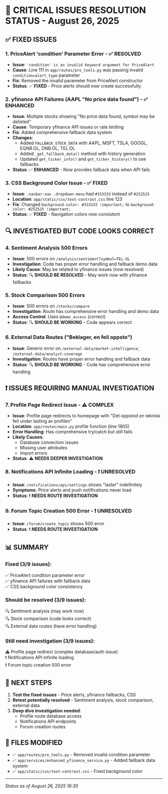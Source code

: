 # 🚨 CRITICAL ISSUES RESOLUTION STATUS - August 26, 2025

## ✅ FIXED ISSUES

### 1. **PriceAlert 'condition' Parameter Error** - ✅ RESOLVED
- **Issue**: `'condition' is an invalid keyword argument for PriceAlert`
- **Cause**: Line 111 in `app/routes/pro_tools.py` was passing invalid `condition=alert_type` parameter
- **Fix**: Removed the invalid parameter from PriceAlert constructor
- **Status**: ✅ **FIXED** - Price alerts should now create successfully

### 2. **yfinance API Failures (AAPL "No price data found")** - ✅ ENHANCED
- **Issue**: Multiple stocks showing "No price data found, symbol may be delisted"
- **Cause**: Temporary yfinance API issues or rate limiting
- **Fix**: Added comprehensive fallback data system
- **Changes**:
  - Added `FALLBACK_STOCK_DATA` with AAPL, MSFT, TSLA, GOOGL, EQNR.OL, DNB.OL, TEL.OL
  - Added `_get_fallback_data()` method with history generation
  - Updated `get_ticker_info()` and `get_ticker_history()` to use fallbacks
- **Status**: ✅ **ENHANCED** - Now provides fallback data when API fails

### 3. **CSS Background Color Issue** - ✅ FIXED
- **Issue**: `.navbar-nav .dropdown-menu` had `#333333` instead of `#252525`
- **Location**: `app/static/css/text-contrast.css` line 123
- **Fix**: Changed `background-color: #333333 !important;` to `background-color: #252525 !important;`
- **Status**: ✅ **FIXED** - Navigation colors now consistent

## 🔍 INVESTIGATED BUT CODE LOOKS CORRECT

### 4. **Sentiment Analysis 500 Errors**
- **Issue**: 500 errors on `/analysis/sentiment?symbol=TEL.OL`
- **Investigation**: Code has proper error handling and fallback demo data
- **Likely Cause**: May be related to yfinance issues (now resolved)
- **Status**: 🔍 **SHOULD BE RESOLVED** - May work now with yfinance fallbacks

### 5. **Stock Comparison 500 Errors**
- **Issue**: 500 errors on `/stocks/compare`
- **Investigation**: Route has comprehensive error handling and demo data
- **Access Control**: Uses `@demo_access` (correct)
- **Status**: 🔍 **SHOULD BE WORKING** - Code appears correct

### 6. **External Data Routes ("Beklager, en feil oppsto")**
- **Issue**: Generic error on `/external-data/market-intelligence`, `/external-data/analyst-coverage`
- **Investigation**: Routes have proper error handling and fallback data
- **Status**: 🔍 **SHOULD BE WORKING** - Code has comprehensive error handling

## ❗ ISSUES REQUIRING MANUAL INVESTIGATION

### 7. **Profile Page Redirect Issue** - ⚠️ COMPLEX
- **Issue**: Profile page redirects to homepage with "Det oppstod en teknisk feil under lasting av profilen"
- **Location**: `app/routes/main.py` profile function (line 1805)
- **Error Handling**: Has comprehensive try/catch but still fails
- **Likely Causes**:
  - Database connection issues
  - Missing user attributes
  - Import errors
- **Status**: ⚠️ **NEEDS DEEPER INVESTIGATION**

### 8. **Notifications API Infinite Loading** - ❗ UNRESOLVED
- **Issue**: `/notifications/api/settings` shows "laster" indefinitely
- **Symptoms**: Price alerts and push notifications never load
- **Status**: ❗ **NEEDS ROUTE INVESTIGATION**

### 9. **Forum Topic Creation 500 Error** - ❗ UNRESOLVED
- **Issue**: `/forum/create_topic` shows 500 error
- **Status**: ❗ **NEEDS ROUTE INVESTIGATION**

## 📊 SUMMARY

### Fixed (3/9 issues):
✅ PriceAlert condition parameter error  
✅ yfinance API failures with fallback data  
✅ CSS background color consistency  

### Should be resolved (3/9 issues):
🔍 Sentiment analysis (may work now)  
🔍 Stock comparison (code looks correct)  
🔍 External data routes (have error handling)  

### Still need investigation (3/9 issues):
⚠️ Profile page redirect (complex database/auth issue)  
❗ Notifications API infinite loading  
❗ Forum topic creation 500 error  

## 🎯 NEXT STEPS

1. **Test the fixed issues** - Price alerts, yfinance fallbacks, CSS
2. **Retest potentially resolved** - Sentiment analysis, stock comparison, external data
3. **Deep dive investigation needed**:
   - Profile route database access
   - Notifications API endpoints
   - Forum creation routes

## 📁 FILES MODIFIED

- ✅ `app/routes/pro_tools.py` - Removed invalid condition parameter
- ✅ `app/services/enhanced_yfinance_service.py` - Added fallback data system
- ✅ `app/static/css/text-contrast.css` - Fixed background color

---
*Status as of August 26, 2025 16:30*
